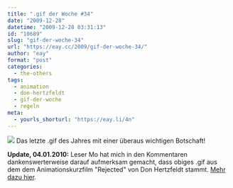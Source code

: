 ```yaml
---
title: ".gif der Woche #34"
date: "2009-12-28"
datetime: "2009-12-28 03:31:13"
id: "10689"
slug: "gif-der-woche-34"
url: "https://eay.cc/2009/gif-der-woche-34/"
author: "eay"
format: "post"
categories:
  - the-others
tags:
  - animation
  - don-hertzfeldt
  - gif-der-woche
  - regeln
meta:
  - yourls_shorturl: "https://eay.li/4n"
---
```


![](https://eay.cc/uploads/2009/sillyhatsonly.gif) Das letzte .gif des Jahres mit einer überaus wichtigen Botschaft!

**Update, 04.01.2010:** Leser Mo hat mich in den Kommentaren dankenswerterweise darauf aufmerksam gemacht, dass obiges .gif aus dem dem Animationskurzfilm "Rejected" von Don Hertzfeldt stammt. [Mehr dazu hier](//eay.cc/2010/die-animationsfilme-von-don-hertzfeldt/).
